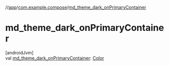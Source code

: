 //[app](../../index.md)/[com.example.compose](index.md)/[md_theme_dark_onPrimaryContainer](md_theme_dark_on-primary-container.md)

# md_theme_dark_onPrimaryContainer

[androidJvm]\
val [md_theme_dark_onPrimaryContainer](md_theme_dark_on-primary-container.md): [Color](https://developer.android.com/reference/kotlin/androidx/compose/ui/graphics/Color.html)
